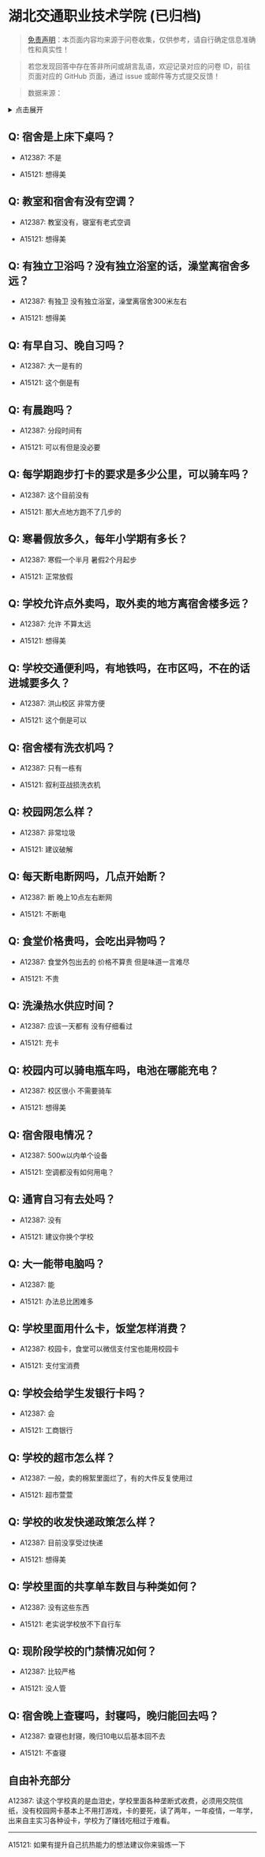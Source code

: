 # 湖北交通职业技术学院 (已归档)

> [免责声明](https://colleges.chat/#_3)：本页面内容均来源于问卷收集，仅供参考，请自行确定信息准确性和真实性！

> 若您发现回答中存在答非所问或胡言乱语，欢迎记录对应的问卷 ID，前往页面对应的 GitHub 页面，通过 issue 或邮件等方式提交反馈！

> 数据来源：

<details><summary>点击展开</summary>
<ul>
<li>A12387: 2286014002@qq.com (2022 年 06 月)</li>
<li>A15121: 匿名 (2022 年 07 月)</li>
</ul>
</details>

## Q: 宿舍是上床下桌吗？

- A12387: 不是

- A15121: 想得美

## Q: 教室和宿舍有没有空调？

- A12387: 教室没有，寝室有老式空调

- A15121: 想得美

## Q: 有独立卫浴吗？没有独立浴室的话，澡堂离宿舍多远？

- A12387: 有独卫 没有独立浴室，澡堂离宿舍300米左右

- A15121: 想得美

## Q: 有早自习、晚自习吗？

- A12387: 大一是有的

- A15121: 这个倒是有

## Q: 有晨跑吗？

- A12387: 分段时间有

- A15121: 可以有但是没必要

## Q: 每学期跑步打卡的要求是多少公里，可以骑车吗？

- A12387: 这个目前没有

- A15121: 那大点地方跑不了几步的

## Q: 寒暑假放多久，每年小学期有多长？

- A12387: 寒假一个半月 暑假2个月起步

- A15121: 正常放假

## Q: 学校允许点外卖吗，取外卖的地方离宿舍楼多远？

- A12387: 允许 不算太远

- A15121: 想得美

## Q: 学校交通便利吗，有地铁吗，在市区吗，不在的话进城要多久？

- A12387: 洪山校区 非常方便

- A15121: 这个倒是可以

## Q: 宿舍楼有洗衣机吗？

- A12387: 只有一栋有

- A15121: 叙利亚战损洗衣机

## Q: 校园网怎么样？

- A12387: 非常垃圾

- A15121: 建议破解

## Q: 每天断电断网吗，几点开始断？

- A12387: 断 晚上10点左右断网

- A15121: 不断电

## Q: 食堂价格贵吗，会吃出异物吗？

- A12387: 食堂外包出去的 价格不算贵 但是味道一言难尽

- A15121: 不贵

## Q: 洗澡热水供应时间？

- A12387: 应该一天都有 没有仔细看过

- A15121: 充卡

## Q: 校园内可以骑电瓶车吗，电池在哪能充电？

- A12387: 校区很小 不需要骑车

- A15121: 想得美

## Q: 宿舍限电情况？

- A12387: 500w以内单个设备

- A15121: 空调都没有如何用电？

## Q: 通宵自习有去处吗？

- A12387: 没有

- A15121: 建议你换个学校

## Q: 大一能带电脑吗？

- A12387: 能

- A15121: 办法总比困难多

## Q: 学校里面用什么卡，饭堂怎样消费？

- A12387: 校园卡，食堂可以微信支付宝也能用校园卡

- A15121: 支付宝消费

## Q: 学校会给学生发银行卡吗？

- A12387: 会

- A15121: 工商银行

## Q: 学校的超市怎么样？

- A12387: 一般，卖的棉絮里面烂了，有的大件反复使用过

- A15121: 超市萱萱

## Q: 学校的收发快递政策怎么样？

- A12387: 目前没享受过快递

- A15121: 想得美

## Q: 学校里面的共享单车数目与种类如何？

- A12387: 没有这些东西

- A15121: 老实说学校放不下自行车

## Q: 现阶段学校的门禁情况如何？

- A12387: 比较严格

- A15121: 没人管

## Q: 宿舍晚上查寝吗，封寝吗，晚归能回去吗？

- A12387: 查寝也封寝，晚归10电以后基本回不去

- A15121: 不查寝

## 自由补充部分

A12387: 读这个学校真的是血泪史，学校里面各种垄断式收费，必须用交院信纸，没有校园网卡基本上不用打游戏，卡的要死，读了两年，一年疫情，一年学，出来自主实习各种设卡，学校为了赚钱吃相过于难看。

***

A15121: 如果有提升自己抗热能力的想法建议你来锻炼一下